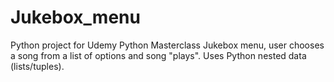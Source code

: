 # Jukebox_menu
Python project for Udemy Python Masterclass
Jukebox menu, user chooses a song from a list of options and song "plays". Uses Python nested data (lists/tuples).
